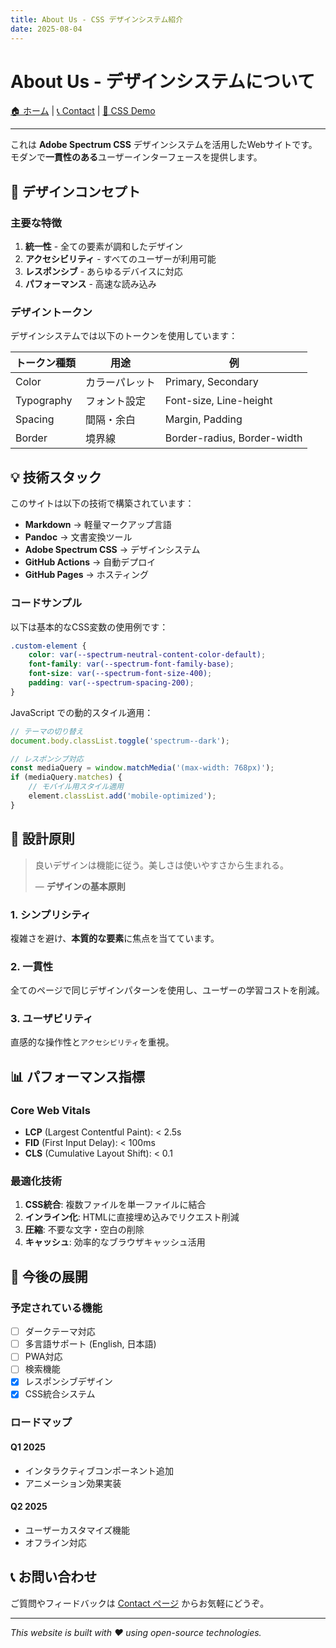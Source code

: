 ```yaml
---
title: About Us - CSS デザインシステム紹介
date: 2025-08-04
---
```


# About Us - デザインシステムについて

[🏠 ホーム](index.html) | [📞 Contact](contact.html) | [🎨 CSS Demo](design-system-demo.html)

---

これは **Adobe Spectrum CSS** デザインシステムを活用したWebサイトです。モダンで**一貫性のある**ユーザーインターフェースを提供します。

## 🎨 デザインコンセプト

### 主要な特徴

1. **統一性** - 全ての要素が調和したデザイン
2. **アクセシビリティ** - すべてのユーザーが利用可能
3. **レスポンシブ** - あらゆるデバイスに対応
4. **パフォーマンス** - 高速な読み込み

### デザイントークン

デザインシステムでは以下のトークンを使用しています：

| トークン種類 | 用途 | 例 |
|------------|------|-----|
| Color | カラーパレット | Primary, Secondary |
| Typography | フォント設定 | Font-size, Line-height |
| Spacing | 間隔・余白 | Margin, Padding |
| Border | 境界線 | Border-radius, Border-width |

## 💡 技術スタック

このサイトは以下の技術で構築されています：

- **Markdown** → 軽量マークアップ言語
- **Pandoc** → 文書変換ツール  
- **Adobe Spectrum CSS** → デザインシステム
- **GitHub Actions** → 自動デプロイ
- **GitHub Pages** → ホスティング

### コードサンプル

以下は基本的なCSS変数の使用例です：

```css
.custom-element {
    color: var(--spectrum-neutral-content-color-default);
    font-family: var(--spectrum-font-family-base);
    font-size: var(--spectrum-font-size-400);
    padding: var(--spectrum-spacing-200);
}
```

JavaScript での動的スタイル適用：

```javascript
// テーマの切り替え
document.body.classList.toggle('spectrum--dark');

// レスポンシブ対応
const mediaQuery = window.matchMedia('(max-width: 768px)');
if (mediaQuery.matches) {
    // モバイル用スタイル適用
    element.classList.add('mobile-optimized');
}
```

## 🌟 設計原則

> 良いデザインは機能に従う。美しさは使いやすさから生まれる。
> 
> — **デザインの基本原則**

### 1. シンプリシティ

複雑さを避け、**本質的な要素**に焦点を当てています。

### 2. 一貫性

全てのページで同じデザインパターンを使用し、ユーザーの学習コストを削減。

### 3. ユーザビリティ

直感的な操作性と`アクセシビリティ`を重視。

## 📊 パフォーマンス指標

### Core Web Vitals

- **LCP** (Largest Contentful Paint): < 2.5s
- **FID** (First Input Delay): < 100ms  
- **CLS** (Cumulative Layout Shift): < 0.1

### 最適化技術

1. **CSS統合**: 複数ファイルを単一ファイルに結合
2. **インライン化**: HTMLに直接埋め込みでリクエスト削減
3. **圧縮**: 不要な文字・空白の削除
4. **キャッシュ**: 効率的なブラウザキャッシュ活用

## 🚀 今後の展開

### 予定されている機能

- [ ] ダークテーマ対応
- [ ] 多言語サポート (English, 日本語)
- [ ] PWA対応
- [ ] 検索機能
- [x] レスポンシブデザイン
- [x] CSS統合システム

### ロードマップ

#### Q1 2025
- インタラクティブコンポーネント追加
- アニメーション効果実装

#### Q2 2025  
- ユーザーカスタマイズ機能
- オフライン対応

## 📞 お問い合わせ

ご質問やフィードバックは [Contact ページ](contact.html) からお気軽にどうぞ。

---

*This website is built with ❤️ using open-source technologies.*
